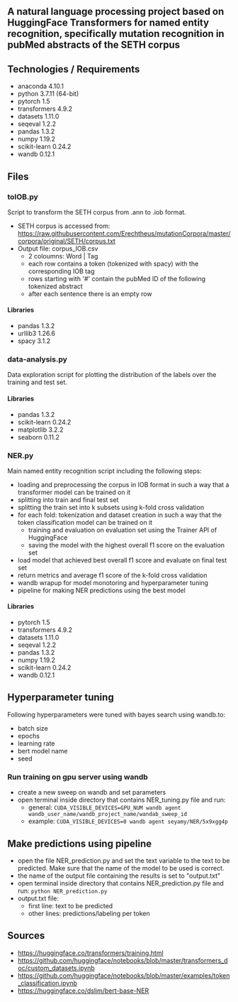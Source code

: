 ## A natural language processing project based on HuggingFace Transformers for named entity recognition, specifically mutation recognition in pubMed abstracts of the SETH corpus

## Technologies / Requirements
* anaconda 4.10.1
* python 3.7.11 (64-bit)
* pytorch 1.5
* transformers 4.9.2 
* datasets 1.11.0
* seqeval 1.2.2
* pandas 1.3.2
* numpy 1.19.2
* scikit-learn 0.24.2
* wandb 0.12.1

## Files
### toIOB.py
Script to transform the SETH corpus from .ann to .iob format.
* SETH corpus is accessed from: https://raw.githubusercontent.com/Erechtheus/mutationCorpora/master/corpora/original/SETH/corpus.txt
* Output file: corpus_IOB.csv
    *  2 coloumns: Word | Tag
    * each row contains a token (tokenized with spacy) with the corresponding IOB tag
    * rows starting with '#' contain the pubMed ID of the following tokenized abstract
    * after each sentence there is an empty row
#### Libraries
* pandas 1.3.2
* urllib3 1.26.6
* spacy 3.1.2

### data-analysis.py
Data exploration script for plotting the distribution of the labels over the training and test set.
#### Libraries
* pandas 1.3.2
* scikit-learn 0.24.2
* matplotlib 3.2.2
* seaborn 0.11.2

### NER.py
Main named entity recognition script including the following steps:
* loading and preprocessing the corpus in IOB format in such a way that a transformer model can be trained on it
* splitting into train and final test set
* splitting the train set into k subsets using k-fold cross validation
* for each fold: tokenization and dataset creation in such a way that the token classification model can be trained on it
    * training and evaluation on evaluation set using the Trainer API of HuggingFace 
    * saving the model with the highest overall f1 score on the evaluation set
* load model that achieved best overall f1 score and evaluate on final test set 
* return metrics and average f1 score of the k-fold cross validation
* wandb wrapup for model monotoring and hyperparameter tuning
* pipeline for making NER predictions using the best model
#### Libraries 
* pytorch 1.5
* transformers 4.9.2 
* datasets 1.11.0
* seqeval 1.2.2
* pandas 1.3.2
* numpy 1.19.2
* scikit-learn 0.24.2
* wandb 0.12.1

## Hyperparameter tuning
Following hyperparameters were tuned with bayes search using wandb.to:
* batch size
* epochs
* learning rate
* bert model name
* seed

### Run training on gpu server using wandb 
* create a new sweep on wandb and set parameters
* open terminal inside directory that contains NER_tuning.py file and run:
    * general: `CUDA_VISIBLE_DEVICES=GPU_NUM wandb agent wandb_user_name/wandb_project_name/wandab_sweep_id`
    * example: `CUDA_VISIBLE_DEVICES=0 wandb agent seyamy/NER/5x9xgg4p`

## Make predictions using pipeline
* open the file NER_prediction.py and set the text variable to the text to be predicted. Make sure that the name of the model to be used is correct.
* the name of the output file containing the results is set to "output.txt"
* open terminal inside directory that contains NER_prediction.py file and run: `python NER_prediction.py`
* output.txt file:
    * first line: text to be predicted
    * other lines: predictions/labeling per token 

## Sources
* https://huggingface.co/transformers/training.html
* https://github.com/huggingface/notebooks/blob/master/transformers_doc/custom_datasets.ipynb
* https://github.com/huggingface/notebooks/blob/master/examples/token_classification.ipynb
* https://huggingface.co/dslim/bert-base-NER
